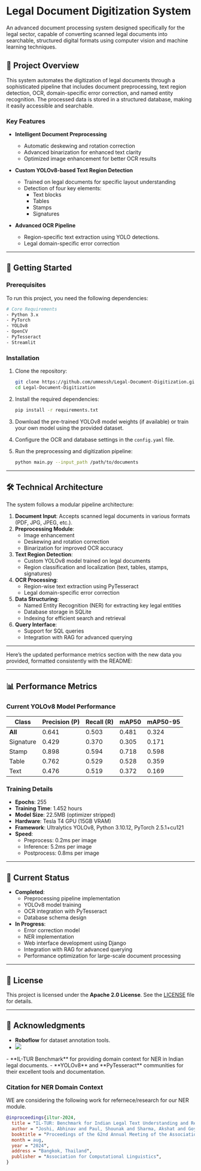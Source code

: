 # Legal Document Digitization System

An advanced document processing system designed specifically for the legal sector, capable of converting scanned legal documents into searchable, structured digital formats using computer vision and machine learning techniques.

## 🎯 Project Overview

This system automates the digitization of legal documents through a sophisticated pipeline that includes document preprocessing, text region detection, OCR, domain-specific error correction, and named entity recognition. The processed data is stored in a structured database, making it easily accessible and searchable.

### Key Features

- **Intelligent Document Preprocessing**
  - Automatic deskewing and rotation correction
  - Advanced binarization for enhanced text clarity
  - Optimized image enhancement for better OCR results

- **Custom YOLOv8-based Text Region Detection**
  - Trained on legal documents for specific layout understanding
  - Detection of four key elements:
    - Text blocks
    - Tables
    - Stamps
    - Signatures

- **Advanced OCR Pipeline**
  - Region-specific text extraction using YOLO detections.
  - Legal domain-specific error correction

---

## 🚀 Getting Started

### Prerequisites

To run this project, you need the following dependencies:

```bash
# Core Requirements
- Python 3.x
- PyTorch
- YOLOv8
- OpenCV
- PyTesseract
- Streamlit
```

### Installation

1. Clone the repository:
   ```bash
   git clone https://github.com/ummessh/Legal-Document-Digitization.git
   cd Legal-Document-Digitization
   ```

2. Install the required dependencies:
   ```bash
   pip install -r requirements.txt
   ```

3. Download the pre-trained YOLOv8 model weights (if available) or train your own model using the provided dataset.

4. Configure the OCR and database settings in the `config.yaml` file.

5. Run the preprocessing and digitization pipeline:
   ```bash
   python main.py --input_path /path/to/documents
   ```

---

## 🛠️ Technical Architecture

The system follows a modular pipeline architecture:

1. **Document Input**: Accepts scanned legal documents in various formats (PDF, JPG, JPEG, etc.).
2. **Preprocessing Module**:
   - Image enhancement
   - Deskewing and rotation correction
   - Binarization for improved OCR accuracy
3. **Text Region Detection**:
   - Custom YOLOv8 model trained on legal documents
   - Region classification and localization (text, tables, stamps, signatures)
4. **OCR Processing**:
   - Region-wise text extraction using PyTesseract
   - Legal domain-specific error correction
5. **Data Structuring**:
   - Named Entity Recognition (NER) for extracting key legal entities
   - Database storage in SQLite
   - Indexing for efficient search and retrieval
6. **Query Interface**:
   - Support for SQL queries
   - Integration with RAG for advanced querying

---

Here’s the updated performance metrics section with the new data you provided, formatted consistently with the README:

---

## 📊 Performance Metrics

### Current YOLOv8 Model Performance

| Class      | Precision (P) | Recall (R) | mAP50  | mAP50-95 |
|------------|---------------|------------|--------|----------|
| **All**    | 0.641         | 0.503      | 0.481  | 0.324    |
| Signature  | 0.429         | 0.370      | 0.305  | 0.171    |
| Stamp      | 0.898         | 0.594      | 0.718  | 0.598    |
| Table      | 0.762         | 0.529      | 0.528  | 0.359    |
| Text       | 0.476         | 0.519      | 0.372  | 0.169    |

### Training Details
- **Epochs**: 255
- **Training Time**: 1.452 hours
- **Model Size**: 22.5MB (optimizer stripped)
- **Hardware**: Tesla T4 GPU (15GB VRAM)
- **Framework**: Ultralytics YOLOv8, Python 3.10.12, PyTorch 2.5.1+cu121
- **Speed**:
  - Preprocess: 0.2ms per image
  - Inference: 5.2ms per image
  - Postprocess: 0.8ms per image

---
## 🔄 Current Status

- **Completed**:
  - Preprocessing pipeline implementation
  - YOLOv8 model training
  - OCR integration with PyTesseract
  - Database schema design
- **In Progress**:
  - Error correction model
  - NER implementation
  - Web interface development using Django
  - Integration with RAG for advanced querying
  - Performance optimization for large-scale document processing

---

## 📝 License

This project is licensed under the **Apache 2.0 License**. See the [LICENSE](https://github.com/ummessh/Legal-Document-Digitization/blob/main/LICENSE) file for details.

---

## 🙏 Acknowledgments

- **Roboflow** for dataset annotation tools.
- <a href="https://universe.roboflow.com/major-a0zsb/documents-dataset-yygxz">
    <img src="https://app.roboflow.com/images/download-dataset-badge.svg"></img>
</a>
- **IL-TUR Benchmark** for providing domain context for NER in Indian legal documents.
- **YOLOv8** and **PyTesseract** communities for their excellent tools and documentation.

### Citation for NER Domain Context

WE are considering the following work for refernece/research for our NER module.

```bibtex
@inproceedings{iltur-2024,
  title = "IL-TUR: Benchmark for Indian Legal Text Understanding and Reasoning",
  author = "Joshi, Abhinav and Paul, Shounak and Sharma, Akshat and Goyal, Pawan and Ghosh, Saptarshi and Modi, Ashutosh",
  booktitle = "Proceedings of the 62nd Annual Meeting of the Association for Computational Linguistics (Volume 1: Long Papers)",
  month = aug,
  year = "2024",
  address = "Bangkok, Thailand",
  publisher = "Association for Computational Linguistics",
}
```
